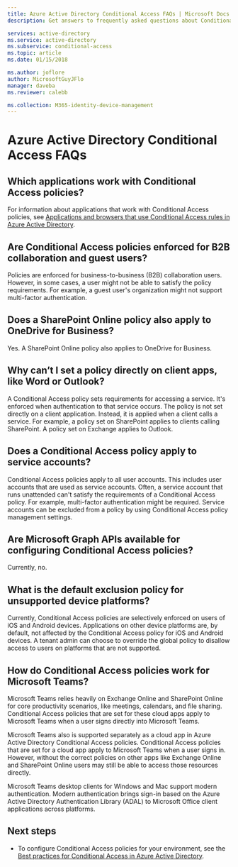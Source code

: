 ```yaml
---
title: Azure Active Directory Conditional Access FAQs | Microsoft Docs
description: Get answers to frequently asked questions about Conditional Access in Azure Active Directory.

services: active-directory
ms.service: active-directory
ms.subservice: conditional-access
ms.topic: article
ms.date: 01/15/2018

ms.author: joflore
author: MicrosoftGuyJFlo
manager: daveba
ms.reviewer: calebb

ms.collection: M365-identity-device-management
---
```

# Azure Active Directory Conditional Access FAQs

## Which applications work with Conditional Access policies?

For information about applications that work with Conditional Access policies, see [Applications and browsers that use Conditional Access rules in Azure Active Directory](technical-reference.md).

## Are Conditional Access policies enforced for B2B collaboration and guest users?

Policies are enforced for business-to-business (B2B) collaboration users. However, in some cases, a user might not be able to satisfy the policy requirements. For example, a guest user's organization might not support multi-factor authentication. 

## Does a SharePoint Online policy also apply to OneDrive for Business?

Yes. A SharePoint Online policy also applies to OneDrive for Business.

## Why can’t I set a policy directly on client apps, like Word or Outlook?

A Conditional Access policy sets requirements for accessing a service. It's enforced when authentication to that service occurs. The policy is not set directly on a client application. Instead, it is applied when a client calls a service. For example, a policy set on SharePoint applies to clients calling SharePoint. A policy set on Exchange applies to Outlook.

## Does a Conditional Access policy apply to service accounts?

Conditional Access policies apply to all user accounts. This includes user accounts that are used as service accounts. Often, a service account that runs unattended can't satisfy the requirements of a Conditional Access policy. For example, multi-factor authentication might be required. Service accounts can be excluded from a policy by using Conditional Access policy management settings. 

## Are Microsoft Graph APIs available for configuring Conditional Access policies?

Currently, no. 

## What is the default exclusion policy for unsupported device platforms?

Currently, Conditional Access policies are selectively enforced on users of iOS and Android devices. Applications on other device platforms are, by default, not affected by the Conditional Access policy for iOS and Android devices. A tenant admin can choose to override the global policy to disallow access to users on platforms that are not supported.

## How do Conditional Access policies work for Microsoft Teams?

Microsoft Teams relies heavily on Exchange Online and SharePoint Online for core productivity scenarios, like meetings, calendars, and file sharing. Conditional Access policies that are set for these cloud apps apply to Microsoft Teams when a user signs directly into Microsoft Teams.

Microsoft Teams also is supported separately as a cloud app in Azure Active Directory Conditional Access policies. Conditional Access policies that are set for a cloud app apply to Microsoft Teams when a user signs in. However, without the correct policies on other apps like Exchange Online and SharePoint Online users may still be able to access those resources directly.

Microsoft Teams desktop clients for Windows and Mac support modern authentication. Modern authentication brings sign-in based on the Azure Active Directory Authentication Library (ADAL) to Microsoft Office client applications across platforms.

## Next steps

- To configure Conditional Access policies for your environment, see the [Best practices for Conditional Access in Azure Active Directory](best-practices.md). 
